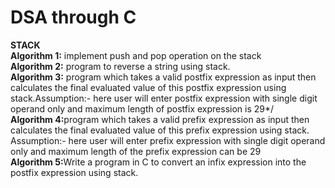# DSA through C

<b>STACK</b>
  <br><b>Algorithm 1:</b> implement push and pop operation on the stack
  <br><b>Algorithm 2:</b> program to reverse a string using stack.
  <br><b>Algorithm 3:</b> program which takes a valid postfix expression as input then calculates the final evaluated value of this postfix expression using stack.Assumption:- here user will enter postfix expression with single digit operand only and maximum length of postfix expression is 29*/
  <br><b>Algorithm 4:</b>program which takes a valid prefix expression as input then calculates the final evaluated value of this prefix expression using stack.
Assumption:- here user will enter prefix expression with single digit operand only and maximum length of the prefix expression can be 29
<br><b>Algorithm 5:</b>Write a program in C to convert an infix expression into the postfix expression using stack.

